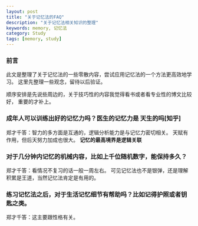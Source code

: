 ```yaml
---
layout: post
title: "关于记忆法的FAQ"
description: "关于记忆法相关知识的整理"
keywords: memory, 记忆法
category: Study
tags: [memory, study]
---
```


### 前言
此文是整理了关于记忆法的一些零散内容，尝试应用记忆法的一个方法更高效地学习。
这里先整理一些观念，留待以后验证。

顺序安排是先说些周边的，关于技巧性的内容我觉得看书或者看专业性的博文比较好，
重要的才补上。

### 成年人可以训练出好的记忆力吗？医生的记忆力是 天生的吗[知乎]
郑才千答：智力的多方面是互通的，逻辑分析能力是与记忆力密切相关。
天赋有作用，但后天努力加成也很大。
**记忆的最高境界是逻辑关联**

### 对于几分钟内记忆的机械内容，比如上千位随机数字，能保持多久？
郑才千答：看情况不复习的话一般一周左右。
可见记忆法也不是银弹，还是理解积累是王道，当然记忆法肯定是有用的。

### 练习记忆法之后，对于生活记忆细节有帮助吗？比如记得护照或者钥匙之类。
郑才千答：这主要跟性格有关。



